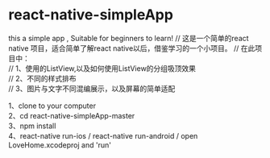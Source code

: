 # react-native-simpleApp
this a simple app , Suitable for beginners to learn!
// 这是一个简单的react native 项目，适合简单了解react native以后，借鉴学习的一个小项目。
// 在此项目中：                                                                                                                          
// 1、使用的ListView,以及如何使用ListView的分组吸顶效果                                                                                  
// 2、不同的样式排布                                                                                                                     
// 3、图片与文字不同混编展示，以及屏幕的简单适配                                                                                          
                                                                                                                                         
1、clone to your computer                                                                                                                
2、cd react-native-simpleApp-master                                                                                                      
3、npm install                                                                                                                           
4、react-native run-ios / react-native run-android / open LoveHome.xcodeproj and 'run'                                                                                        




